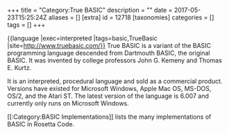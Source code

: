 +++
title = "Category:True BASIC"
description = ""
date = 2017-05-23T15:25:24Z
aliases = []
[extra]
id = 12718
[taxonomies]
categories = []
tags = []
+++

{{language
|exec=interpreted
|tags=basic,TrueBasic
|site=http://www.truebasic.com/}}
True BASIC is a variant of the BASIC programming language descended from Dartmouth BASIC, the original BASIC. It was invented by college professors John G. Kemeny and Thomas E. Kurtz. 

It is an interpreted, procedural language and sold as a commercial product. Versions have existed for Microsoft Windows, Apple Mac OS, MS-DOS, OS/2, and the Atari ST. The latest version of the language is 6.007 and currently only runs on Microsoft Windows. 

[[:Category:BASIC Implementations]] lists the many implementations of BASIC in Rosetta Code.
